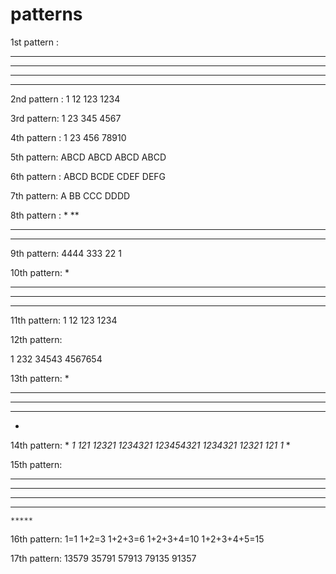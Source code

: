 # patterns

1st pattern :

****
****
****
****


2nd pattern :
1
12
123
1234


3rd pattern:
1
23
345
4567


4th pattern :
1
23
456
78910


5th pattern:
ABCD
ABCD
ABCD
ABCD


6th pattern :
ABCD
BCDE
CDEF
DEFG


7th pattern:
A
BB
CCC
DDDD


8th pattern :
   *
  **
 ***
****


9th pattern:
4444
333
22
1


10th pattern:
   *
  ***
 *****
*******

11th pattern:
   1
  12
 123
1234

12th pattern:

   1
  232
 34543
4567654


13th pattern:
  *
 ***
*****
 ***
  *

14th pattern:
*
*1*
*121*
*12321*
*1234321*
*123454321*
*1234321*
*12321*
*121*
*1*
*

15th pattern:

*****
 *****
  *****
   *****
    *****


16th pattern:
1=1
1+2=3
1+2+3=6
1+2+3+4=10
1+2+3+4+5=15


17th pattern:
13579
35791
57913
79135
91357

